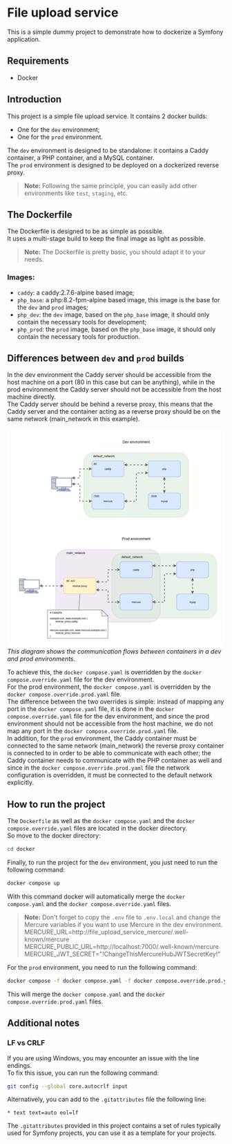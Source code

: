 # File upload service
This is a simple dummy project to demonstrate how to dockerize a Symfony application.

## Requirements
- Docker

## Introduction
This project is a simple file upload service.
It contains 2 docker builds:
- One for the `dev` environment;
- One for the `prod` environment.

The `dev` environment is designed to be standalone: it contains a Caddy container, a PHP container, and a MySQL container.<br>
The `prod` environment is designed to be deployed on a dockerized reverse proxy.

> **Note:** Following the same principle, you can easily add other environments like `test`, `staging`, etc.

## The Dockerfile
The Dockerfile is designed to be as simple as possible.<br>
It uses a multi-stage build to keep the final image as light as possible.<br>

> **Note:** The Dockerfile is pretty basic, you should adapt it to your needs.

### Images:
- `caddy`: a caddy:2.7.6-alpine based image;
- `php_base`: a php:8.2-fpm-alpine based image, this image is the base for the `dev` and `prod` images;
- `php_dev`: the `dev` image, based on the `php_base` image, it should only contain the necessary tools for development;
- `php_prod`: the `prod` image, based on the `php_base` image, it should only contain the necessary tools for production.

## Differences between `dev` and `prod` builds

In the dev environment the Caddy server should be accessible from the host machine on a port (80 in this case but can be anything),
while in the prod environment the Caddy server should not be accessible from the host machine directly.<br>
The Caddy server should be behind a reverse proxy, this means that the Caddy server and the container acting as a reverse proxy should be on the same network (main_network in this example).

![Docker diagram](./wiki/reverse_proxy.png)
*This diagram shows the communication flows between containers in a dev and prod environments.*

To achieve this, the `docker compose.yaml` is overridden by the `docker compose.override.yaml` file for the dev environment.<br>
For the prod environment, the `docker compose.yaml` is overridden by the `docker compose.override.prod.yaml` file.<br>
The difference between the two overrides is simple: instead of mapping any port in the `docker compose.yaml` file, it is done in the `docker compose.override.yaml` file for the dev environment, and since the prod environment should not be accessible from the host machine, we do not map any port in the `docker compose.override.prod.yaml` file.<br>
In addition, for the `prod` environment, the Caddy container must be connected to the same network (main_network) the reverse proxy container is connected to in order to be able to communicate with each other;
the Caddy container needs to communicate with the PHP container as well and since in the `docker compose.override.prod.yaml` file the network configuration is overridden, it must be connected to the default network explicitly.

## How to run the project
The ```Dockerfile``` as well as the ```docker compose.yaml``` and the ```docker compose.override.yaml``` files are located in the docker directory.<br>
So move to the docker directory:
```bash
cd docker
```
Finally, to run the project for the `dev` environment, you just need to run the following command:
```bash
docker compose up
```
With this command docker will automatically merge the `docker compose.yaml` and the `docker compose.override.yaml` files.

> **Note:** Don't forget to copy the `.env` file to `.env.local` and change the Mercure variables if you want to use Mercure in the dev environment.<br>
> MERCURE_URL=http://file_upload_service_mercure/.well-known/mercure<br>
> MERCURE_PUBLIC_URL=http://localhost:7000/.well-known/mercure<br>
> MERCURE_JWT_SECRET="!ChangeThisMercureHubJWTSecretKey!"

For the `prod` environment, you need to run the following command:
```bash
docker compose -f docker compose.yaml -f docker compose.override.prod.yaml up
```
This will merge the `docker compose.yaml` and the `docker compose.override.prod.yaml` files.

## Additional notes

### LF vs CRLF
If you are using Windows, you may encounter an issue with the line endings.<br>
To fix this issue, you can run the following command:
```bash
git config --global core.autocrlf input
```
Alternatively, you can add to the `.gitattributes` file the following line:
```
* text text=auto eol=lf
```
The `.gitattributes` provided in this project contains a set of rules typically used for Symfony projects, you can use it as a template for your projects.



